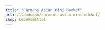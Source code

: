 ```yaml
---
title: "Carmens Asian Mini Market"
url: /llandudno/carmens-asian-mini-market/
shop: Lebensmittel
---
```

